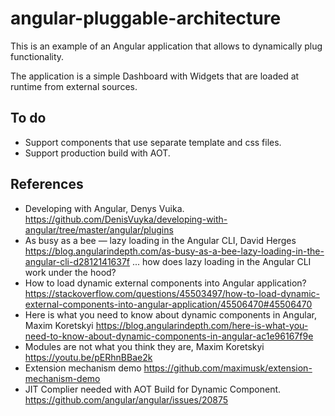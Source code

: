 # angular-pluggable-architecture
This is an example of an Angular application that allows to dynamically plug functionality.

The application is a simple Dashboard with Widgets that are loaded
at runtime from external sources.

## To do
- Support components that use separate template and css files.
- Support production build with AOT.

## References
- Developing with Angular, Denys Vuika.
https://github.com/DenisVuyka/developing-with-angular/tree/master/angular/plugins
- As busy as a bee — lazy loading in the Angular CLI, David Herges
https://blog.angularindepth.com/as-busy-as-a-bee-lazy-loading-in-the-angular-cli-d2812141637f
... how does lazy loading in the Angular CLI work under the hood?
- How to load dynamic external components into Angular application?
https://stackoverflow.com/questions/45503497/how-to-load-dynamic-external-components-into-angular-application/45506470#45506470
- Here is what you need to know about dynamic components in Angular, Maxim Koretskyi
https://blog.angularindepth.com/here-is-what-you-need-to-know-about-dynamic-components-in-angular-ac1e96167f9e
- Modules are not what you think they are, Maxim Koretskyi
https://youtu.be/pERhnBBae2k
- Extension mechanism demo
https://github.com/maximusk/extension-mechanism-demo
- JIT Complier needed with AOT Build for Dynamic Component.
https://github.com/angular/angular/issues/20875
